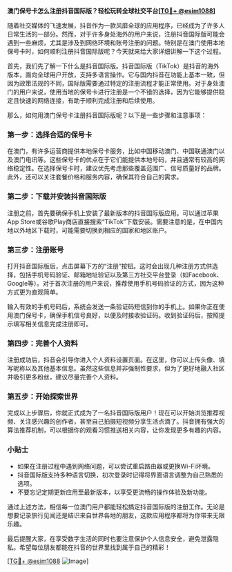 **澳门保号卡怎么注册抖音国际版？轻松玩转全球社交平台[[TG💪+ @esim1088](https://t.me/s/esim1088)]**

随着社交媒体的飞速发展，抖音作为一款风靡全球的应用程序，已经成为了许多人日常生活的一部分。然而，对于许多身处海外的用户来说，注册抖音国际版可能会遇到一些麻烦，尤其是涉及到网络环境和账号注册的问题。特别是在澳门使用本地保号卡时，如何顺利注册抖音国际版呢？今天就来给大家详细讲解一下这个过程。

首先，我们先了解一下什么是抖音国际版。抖音国际版（TikTok）是抖音的海外版本，面向全球用户开放，支持多语言操作。它与国内抖音在功能上基本一致，但因为政策法规的不同，国际版需要通过特定的注册流程才能正常使用。对于身处澳门的用户来说，使用当地的保号卡进行注册是一个不错的选择，因为它能够提供稳定且快速的网络连接，有助于顺利完成注册和后续使用。

那么，如何用澳门保号卡注册抖音国际版呢？以下是一些步骤和注意事项：

### **第一步：选择合适的保号卡**
在澳门，有许多运营商提供本地保号卡服务，比如中国移动澳门、中国联通澳门以及澳门电讯等。这些保号卡的优点在于它们能提供本地号码，并且通常有较高的网络稳定性。在选择保号卡时，建议优先考虑那些覆盖范围广、信号质量好的品牌。此外，还可以关注套餐价格和服务内容，确保其符合自己的需求。

### **第二步：下载并安装抖音国际版**
注册之前，首先要确保手机上安装了最新版本的抖音国际版应用。可以通过苹果App Store或谷歌Play商店直接搜索“TikTok”下载安装。需要注意的是，在中国内地以外地区下载时，可能需要切换到相应的国家和地区账户。

### **第三步：注册账号**
打开抖音国际版后，点击屏幕下方的“注册”按钮。这时会出现几种注册方式供选择，包括手机号码验证、邮箱地址验证以及第三方社交平台登录（如Facebook、Google等）。对于首次注册的用户来说，推荐使用手机号码验证的方式，因为这种方式更为直观简单。

输入有效的手机号码后，系统会发送一条验证码短信到你的手机上。如果你正在使用澳门保号卡，确保手机信号良好，以便及时接收验证码。收到验证码后，按照提示填写相关信息完成注册即可。

### **第四步：完善个人资料**
注册成功后，抖音会引导你进入个人资料设置页面。在这里，你可以上传头像、填写昵称以及其他基本信息。虽然这些信息并非强制性要求，但为了更好地融入社区并吸引更多粉丝，建议尽量完善个人资料。

### **第五步：开始探索世界**
完成以上步骤后，你就正式成为了一名抖音国际版用户！现在可以开始浏览推荐视频、关注感兴趣的创作者，甚至自己拍摄短视频分享生活点滴了。抖音拥有强大的算法推荐机制，可以根据你的观看习惯推送相关内容，让你发现更多有趣的内容。

### **小贴士**
- 如果在注册过程中遇到网络问题，可以尝试重启路由器或更换Wi-Fi环境。
- 抖音国际版支持多种语言切换，初次登录时记得将界面语言调整为自己熟悉的选项。
- 不要忘记定期更新应用至最新版本，以享受更流畅的操作体验及新功能。

通过上述方法，相信每一位澳门用户都能轻松搞定抖音国际版的注册工作。无论是想要记录旅行见闻还是结识来自世界各地的朋友，这款应用程序都将为你带来无限乐趣。

最后提醒大家，在享受数字生活的同时也要注意保护个人信息安全，避免泄露隐私。希望每位朋友都能在抖音的世界里找到属于自己的精彩！

[[TG💪+ @esim1088](https://t.me/s/esim1088) ![Image](https://i.postimg.cc/4NQfJmqS/Snipaste-2025-05-13-00-14-12.png)]